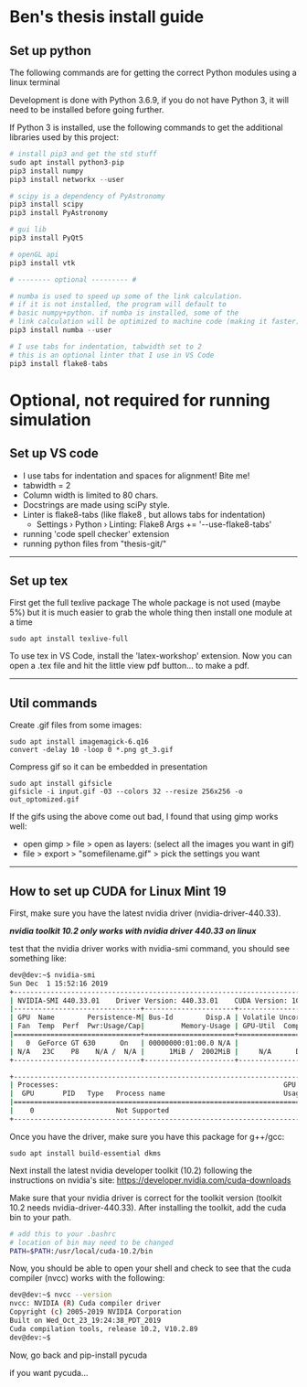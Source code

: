 # Ben's thesis install guide

## Set up python

The following commands are for getting the correct Python modules using a linux terminal

Development is done with Python 3.6.9, if you do not have Python 3, it will need to be installed before going further.

If Python 3 is installed, use the following commands to get the additional libraries used by this project:

```python
# install pip3 and get the std stuff
sudo apt install python3-pip
pip3 install numpy
pip3 install networkx --user

# scipy is a dependency of PyAstronomy
pip3 install scipy
pip3 install PyAstronomy

# gui lib
pip3 install PyQt5

# openGL api
pip3 install vtk

# -------- optional --------- #

# numba is used to speed up some of the link calculation.
# if it is not installed, the program will default to
# basic numpy+python. if numba is installed, some of the
# link calculation will be optimized to machine code (making it faster)
pip3 install numba --user

# I use tabs for indentation, tabwidth set to 2
# this is an optional linter that I use in VS Code
pip3 install flake8-tabs

```

# Optional, not required for running simulation


## Set up VS code

* I use tabs for indentation and spaces for alignment! Bite me!
* tabwidth = 2
* Column width is limited to 80 chars.
* Docstrings are made using sciPy style.
* Linter is flake8-tabs (like flake8 , but allows tabs for indentation)
  * Settings › Python › Linting: Flake8 Args += '--use-flake8-tabs'
* running 'code spell checker' extension
* running python files from "thesis-git/"


___
## Set up tex

First get the full texlive package
The whole package is not used (maybe 5%) but it is much
easier to grab the whole thing then install one module at a time
```
sudo apt install texlive-full
```
To use tex in VS Code, install the 'latex-workshop' extension. Now you can open a .tex file and hit the little view pdf button... to make a pdf.

___


## Util commands

Create .gif files from some images:
```
sudo apt install imagemagick-6.q16
convert -delay 10 -loop 0 *.png gt_3.gif
```

Compress gif so it can be embedded in presentation
```
sudo apt install gifsicle
gifsicle -i input.gif -03 --colors 32 --resize 256x256 -o out_optomized.gif
```

If the gifs using the above come out bad, I found that using gimp works well:
* open gimp > file > open as layers: (select all the images you want in gif)
* file > export > "somefilename.gif" > pick the settings you want


___

## How to set up CUDA for Linux Mint 19

First, make sure you have the latest nvidia driver (nvidia-driver-440.33).

***nvidia toolkit 10.2 only works with nvidia driver 440.33 on linux***

test that the nvidia driver works with nvidia-smi command, you should see something like:

```bash
dev@dev:~$ nvidia-smi
Sun Dec  1 15:52:16 2019
+-----------------------------------------------------------------------------+
| NVIDIA-SMI 440.33.01    Driver Version: 440.33.01    CUDA Version: 10.2     |
|-------------------------------+----------------------+----------------------+
| GPU  Name        Persistence-M| Bus-Id        Disp.A | Volatile Uncorr. ECC |
| Fan  Temp  Perf  Pwr:Usage/Cap|         Memory-Usage | GPU-Util  Compute M. |
|===============================+======================+======================|
|   0  GeForce GT 630      On   | 00000000:01:00.0 N/A |                  N/A |
| N/A   23C    P8    N/A /  N/A |      1MiB /  2002MiB |     N/A      Default |
+-------------------------------+----------------------+----------------------+

+-----------------------------------------------------------------------------+
| Processes:                                                       GPU Memory |
|  GPU       PID   Type   Process name                             Usage      |
|=============================================================================|
|    0                    Not Supported                                       |
+-----------------------------------------------------------------------------+

```


Once you have the driver, make sure you have this package for g++/gcc:
```
sudo apt install build-essential dkms
```

Next install the latest nvidia developer toolkit (10.2) following the instructions on nvidia's site: <https://developer.nvidia.com/cuda-downloads>

Make sure that your nvidia driver is correct for the toolkit version (toolkit 10.2 needs nvidia-driver-440.33). After installing the toolkit, add the cuda bin to your path.
```bash
# add this to your .bashrc
# location of bin may need to be changed
PATH=$PATH:/usr/local/cuda-10.2/bin
```

Now, you should be able to open your shell and check to see that the cuda compiler (nvcc) works with the following:
```bash
dev@dev:~$ nvcc --version
nvcc: NVIDIA (R) Cuda compiler driver
Copyright (c) 2005-2019 NVIDIA Corporation
Built on Wed_Oct_23_19:24:38_PDT_2019
Cuda compilation tools, release 10.2, V10.2.89
dev@dev:~$
```

Now, go back and pip-install pycuda

if you want pycuda...


